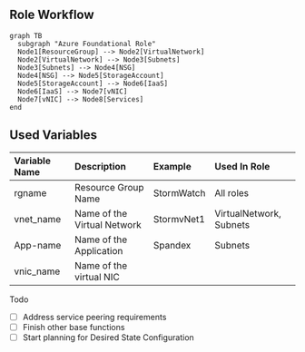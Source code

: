 ## Role Workflow
```mermaid
graph TB
  subgraph "Azure Foundational Role"
  Node1[ResourceGroup] --> Node2[VirtualNetwork]
  Node2[VirtualNetwork] --> Node3[Subnets]
  Node3[Subnets] --> Node4[NSG]
  Node4[NSG] --> Node5[StorageAccount]
  Node5[StorageAccount] --> Node6[IaaS]
  Node6[IaaS] --> Node7[vNIC]
  Node7[vNIC] --> Node8[Services]
end
```

## Used Variables 
| Variable Name | Description | Example | Used In Role |
| :--- | :--- | :--- | :--- |
| rgname | Resource Group Name | StormWatch | All roles |
| vnet_name | Name of the Virtual Network | StormvNet1 | VirtualNetwork, Subnets |
| App-name | Name of the Application | Spandex | Subnets |
| vnic_name | Name of the virtual NIC | 

Todo
- [ ] Address service peering requirements
- [ ] Finish other base functions
- [ ] Start planning for Desired State Configuration